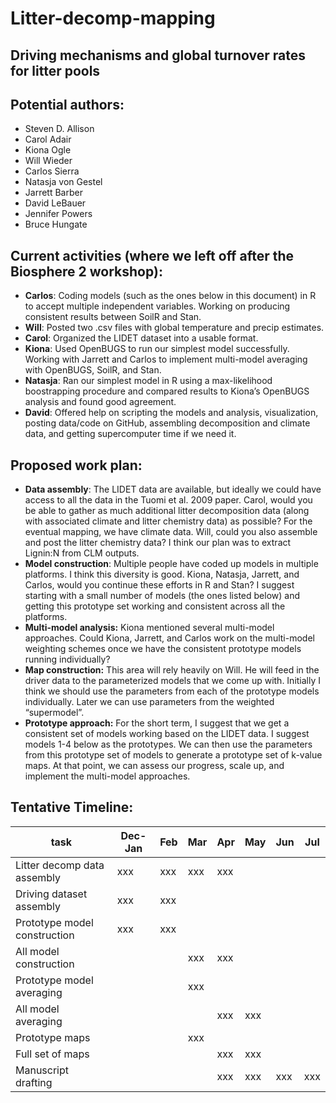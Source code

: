 Litter-decomp-mapping
=====================

## Driving mechanisms and global turnover rates for litter pools

## Potential authors:

* Steven D. Allison
* Carol Adair
* Kiona Ogle
* Will Wieder
* Carlos Sierra
* Natasja von Gestel
* Jarrett Barber
* David LeBauer
* Jennifer Powers
* Bruce Hungate

## Current activities (where we left off after the Biosphere 2 workshop):

* **Carlos**: Coding models (such as the ones below in this document) in R to accept multiple independent variables. Working on producing consistent results between SoilR and Stan.
* **Will**: Posted two .csv files with global temperature and precip estimates.
* **Carol**: Organized the LIDET dataset into a usable format.
* **Kiona**: Used OpenBUGS to run our simplest model successfully. Working with Jarrett and Carlos to implement multi-model averaging with OpenBUGS, SoilR, and Stan.
* **Natasja**: Ran our simplest model in R using a max-likelihood boostrapping procedure and compared results to Kiona’s OpenBUGS analysis and found good agreement.
* **David**: Offered help on scripting the models and analysis, visualization, posting data/code on GitHub, assembling decomposition and climate data, and getting supercomputer time if we need it.

## Proposed work plan:

* **Data assembly**: The LIDET data are available, but ideally we could have access to all the data in the Tuomi et al. 2009 paper. Carol, would you be able to gather as much additional litter decomposition data (along with associated climate and litter chemistry data) as possible? For the eventual mapping, we have climate data. Will, could you also assemble and post the litter chemistry data? I think our plan was to extract Lignin:N from CLM outputs.
* **Model construction**: Multiple people have coded up models in multiple platforms. I think this diversity is good. Kiona, Natasja, Jarrett, and Carlos, would you continue these efforts in R and Stan? I suggest starting with a small number of models (the ones listed below) and getting this prototype set working and consistent across all the platforms.
* **Multi-model analysis:** Kiona mentioned several multi-model approaches. Could Kiona, Jarrett, and Carlos work on the multi-model weighting schemes once we have the consistent prototype models running individually?
* **Map construction:** This area will rely heavily on Will. He will feed in the driver data to the parameterized models that we come up with. Initially I think we should use the parameters from each of the prototype models individually. Later we can use parameters from the weighted “supermodel”.
* **Prototype approach:** For the short term, I suggest that we get a consistent set of models working based on the LIDET data. I suggest models 1-4 below as the prototypes. We can then use the parameters from this prototype set of models to generate a prototype set of k-value maps. At that point, we can assess our progress, scale up, and implement the multi-model approaches.

## Tentative Timeline:

|  task | Dec-Jan | Feb | Mar | Apr | May	 | Jun | Jul |
|---|---|---|---|---|---|---|---|
|Litter decomp data assembly | xxx | xxx | xxx | xxx | | | |
|Driving dataset assembly 	 | xxx | xxx | | | | | |
|Prototype model construction| xxx | xxx | | | | | |			
|All model construction	 |  | | xxx | xxx | | | |
|Prototype model averaging | | |xxx | | | | |
|All model averaging | | | | xxx| xxx| | |							
|Prototype maps	 | | | xxx | | | | |						
|Full set of maps	 | | | | xxx | xxx | | |						
|Manuscript drafting	 | | | | xxx| xxx| xxx|xxx |						
